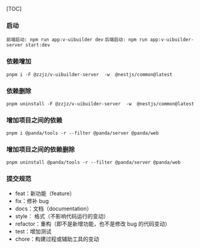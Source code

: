 [TOC]

### 启动

`
前端启动: npm run app:v-uibuilder dev
`
`
后端启动: npm run app:v-uibuilder-server start:dev
`

### 依赖增加
`
pnpm i -F @zzjz/v-uibuilder-server  -w  @nestjs/common@latest
`

### 依赖删除
`
pnpm uninstall -F @zzjz/v-uibuilder-server  -w  @nestjs/common@latest
`

### 增加项目之间的依赖

`
pnpm i @panda/tools -r --filter @panda/server @panda/web
`

### 增加项目之间的依赖删除

`
pnpm uninstall @panda/tools -r --filter @panda/server @panda/web
`

### 提交规范

- feat：新功能（feature）
- fix：修补 bug
- docs：文档（documentation）
- style： 格式（不影响代码运行的变动）
- refactor：重构（即不是新增功能，也不是修改 bug 的代码变动）
- test：增加测试
- chore：构建过程或辅助工具的变动
